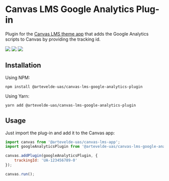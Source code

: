 # Canvas LMS Google Analytics Plug-in

Plugin for the [Canvas LMS theme app](https://www.npmjs.com/package/@artevelde-uas/canvas-lms-app) that adds the Google
Analytics scripts to Canvas by providing the tracking id.

[![](https://img.shields.io/npm/v/@artevelde-uas/canvas-lms-google-analytics-plugin.svg)](https://www.npmjs.com/package/@artevelde-uas/canvas-lms-google-analytics-plugin)
[![](https://img.shields.io/github/license/artevelde-uas/canvas-lms-google-analytics-plugin.svg)](https://spdx.org/licenses/MIT)
[![](https://img.shields.io/npm/dt/@artevelde-uas/canvas-lms-google-analytics-plugin.svg)](https://www.npmjs.com/package/@artevelde-uas/canvas-lms-google-analytics-plugin)

## Installation

Using NPM:

    npm install @artevelde-uas/canvas-lms-google-analytics-plugin

Using Yarn:

    yarn add @artevelde-uas/canvas-lms-google-analytics-plugin

## Usage

Just import the plug-in and add it to the Canvas app:

```javascript
import canvas from '@artevelde-uas/canvas-lms-app';
import googleAnalyticsPlugin from '@artevelde-uas/canvas-lms-google-analytics-plugin';

canvas.addPlugin(googleAnalyticsPlugin, {
    trackingId: 'UA-123456789-0'
});

canvas.run();
```
